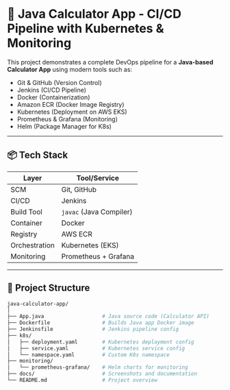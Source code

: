 # 🧮 Java Calculator App - CI/CD Pipeline with Kubernetes & Monitoring

This project demonstrates a complete DevOps pipeline for a **Java-based Calculator App** using modern tools such as:

- Git & GitHub (Version Control)
- Jenkins (CI/CD Pipeline)
- Docker (Containerization)
- Amazon ECR (Docker Image Registry)
- Kubernetes (Deployment on AWS EKS)
- Prometheus & Grafana (Monitoring)
- Helm (Package Manager for K8s)

---

## 📦 Tech Stack

| Layer       | Tool/Service             |
|-------------|--------------------------|
| SCM         | Git, GitHub              |
| CI/CD       | Jenkins                  |
| Build Tool  | `javac` (Java Compiler)  |
| Container   | Docker                   |
| Registry    | AWS ECR                  |
| Orchestration | Kubernetes (EKS)       |
| Monitoring  | Prometheus + Grafana     |

---

## 📁 Project Structure

```bash
java-calculator-app/
│
├── App.java                   # Java source code (Calculator API)
├── Dockerfile                 # Builds Java app Docker image
├── Jenkinsfile                # Jenkins pipeline config
├── k8s/
│   ├── deployment.yaml        # Kubernetes deployment config
│   ├── service.yaml           # Kubernetes service config
│   └── namespace.yaml         # Custom K8s namespace
├── monitoring/
│   └── prometheus-grafana/    # Helm charts for monitoring
├── docs/                      # Screenshots and documentation
└── README.md                  # Project overview
